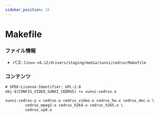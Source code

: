 ```yaml
---
sidebar_position: 15
---
```

# Makefile

### ファイル情報

- パス: `linux-v6.12/drivers/staging/media/sunxi/cedrus/Makefile`

### コンテンツ

```txt
# SPDX-License-Identifier: GPL-2.0
obj-$(CONFIG_VIDEO_SUNXI_CEDRUS) += sunxi-cedrus.o

sunxi-cedrus-y = cedrus.o cedrus_video.o cedrus_hw.o cedrus_dec.o \
		 cedrus_mpeg2.o cedrus_h264.o cedrus_h265.o \
		 cedrus_vp8.o

```
